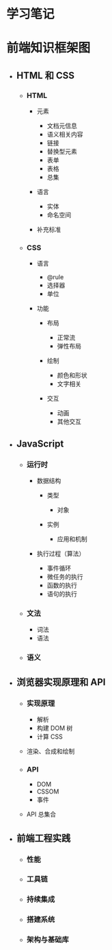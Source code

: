 # 学习笔记

# 前端知识框架图

- ## HTML 和 CSS

  - ### HTML

    - 元素

      - 文档元信息
      - 语义相关内容
      - 链接
      - 替换型元素
      - 表单
      - 表格
      - 总集

    - 语言

      - 实体
      - 命名空间

    - 补充标准

  - ### CSS

    - 语言

      - @rule
      - 选择器
      - 单位

    - 功能

      - 布局

        - 正常流
        - 弹性布局

      - 绘制

        - 颜色和形状
        - 文字相关

      - 交互

        - 动画
        - 其他交互

- ## JavaScript

  - ### 运行时

    - 数据结构

      - 类型

        - 对象

      - 实例

        - 应用和机制

    - 执行过程（算法）

      - 事件循环
      - 微任务的执行
      - 函数的执行
      - 语句的执行

  - ### 文法

    - 词法
    - 语法

  - ### 语义

- ## 浏览器实现原理和 API

  - ### 实现原理

    - 解析
    - 构建 DOM 树
    - 计算 CSS

  - 渲染、合成和绘制

  - ### API

    - DOM
    - CSSOM
    - 事件

  - API 总集合

- ## 前端工程实践

  - ### 性能

  - ### 工具链

  - ### 持续集成

  - ### 搭建系统

  - ### 架构与基础库
